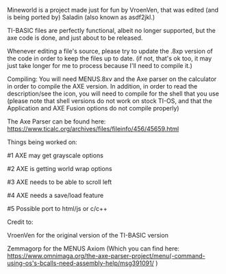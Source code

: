 Mineworld is a project made just for fun by VroenVen, that was edited (and is being ported by) Saladin (also known as asdf2jkl.)

TI-BASIC files are perfectly functional, albeit no longer supported, but the axe code is done, and just about to be released.

Whenever editing a file's source, please try to update the .8xp version of the code in order to keep the files up to date. (if not, that's ok too, it may just take longer for me to process because I'll need to compile it.)

Compiling: You will need MENUS.8xv and the Axe parser on the calculator in order to compile the AXE version. In addition, in order to read the description/see the icon, you will need to compile for the shell that you use (please note that shell versions do not work on stock TI-OS, and that the Application and AXE Fusion options do not compile properly)

The Axe Parser can be found here: https://www.ticalc.org/archives/files/fileinfo/456/45659.html

Things being worked on:

#1 AXE may get grayscale options

#2 AXE is getting world wrap options

#3 AXE needs to be able to scroll left

#4 AXE needs a save/load feature

#5 Possible port to html/js or c/c++

Credit to:

VroenVen for the original version of the TI-BASIC version

Zemmagorp for the MENUS Axiom (Which you can find here: https://www.omnimaga.org/the-axe-parser-project/menu(-command-using-os's-bcalls-need-assembly-help/msg391091/ )
